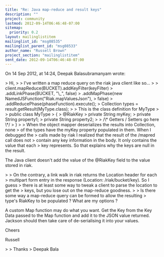 ```yaml
---
title: "Re: Java map-reduce and result keys"
description: ""
project: community
lastmod: 2012-09-14T06:46:48-07:00
sitemap:
  priority: 0.2
layout: mailinglistitem
mailinglist_id: "msg08535"
mailinglist_parent_id: "msg08533"
author_name: "Russell Brown"
project_section: "mailinglistitem"
sent_date: 2012-09-14T06:46:48-07:00
---
```


On 14 Sep 2012, at 14:24, Deepak Balasubramanyam wrote:

&gt; Hi,
&gt; 
&gt; I've written a map reduce query on the riak java client like so...
&gt; 
&gt; client.mapReduce(BUCKET).addKeyFilter(keyFilter)
&gt; .addLinkPhase(BUCKET, "\\_", false)
&gt; .addMapPhase(new NamedJSFunction("Riak.mapValuesJson"), 
&gt; false)
&gt; .addReducePhase(phaseFunction).execute();
&gt; Collection types = result.getResult(MyType.class);
&gt; 
&gt; This is the class definition for MyType
&gt; 
&gt; public class MyType
&gt; {
&gt; @RiakKey
&gt; private String myKey;
&gt; private String property1;
&gt; private String property2;
&gt; 
&gt; /\\* Getters / Setters go here \\*/
&gt; }
&gt; 
&gt; When the object mapper deserializes the results into Collection, none 
&gt; of the types have the myKey property populated in them. When I debugged the 
&gt; calls made by riak I realized that the result of the /mapred call does not 
&gt; contain any key information in the body. It only contains the value that each 
&gt; key represents. So that explains why the keys are null in the result.

The Java client doesn't add the value of the @RiakKey field to the value stored 
in riak.

&gt; 
&gt; On the contrary, a link walk in riak returns the Location header for each 
&gt; multipart form entry in the response (Location: /riak/bucket/key). So I guess 
&gt; there is at least some way to tweak a client to parse the location to get the 
&gt; keys, but you lose out on the map-reduce goodness. 
&gt; 
&gt; Is there some way a map-reduce query can be formed to allow the resulting 
&gt; type's RiakKey to be populated ? What are my options ?

A custom Map function may do what you want. Get the Key from the Key Data 
passed to the Map function and add it to the JSON value returned. Jackson 
should then take care of de-serialising it into your values.

Cheers

Russell

&gt; 
&gt; Thanks
&gt; Deepak Bala
